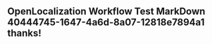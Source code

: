 <properties
ms.topic="hero-topic"
ms.test1="hero-topic"
ms.test2="test"/>

## OpenLocalization Workflow Test MarkDown 40444745-1647-4a6d-8a07-12818e7894a1 thanks!
